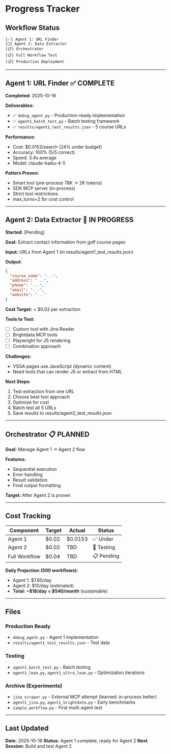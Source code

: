 # Progress Tracker

## Workflow Status

```
[✅] Agent 1: URL Finder
[🔄] Agent 2: Data Extractor
[📋] Orchestrator
[📋] Full Workflow Test
[📋] Production Deployment
```

---

## Agent 1: URL Finder ✅ COMPLETE

**Completed:** 2025-10-16

**Deliverables:**
- ✅ `debug_agent.py` - Production-ready implementation
- ✅ `agent1_batch_test.py` - Batch testing framework
- ✅ `results/agent1_test_results.json` - 5 course URLs

**Performance:**
- Cost: $0.0153/search (24% under budget)
- Accuracy: 100% (5/5 correct)
- Speed: 3.4s average
- Model: claude-haiku-4-5

**Pattern Proven:**
- Smart tool (pre-process 78K → 2K tokens)
- SDK MCP server (in-process)
- Strict tool restrictions
- max_turns=2 for cost control

---

## Agent 2: Data Extractor 🔄 IN PROGRESS

**Started:** [Pending]

**Goal:**
Extract contact information from golf course pages

**Input:**
URLs from Agent 1 (in results/agent1_test_results.json)

**Output:**
```json
{
  "course_name": "...",
  "address": "...",
  "phone": "...",
  "email": "...",
  "website": "..."
}
```

**Cost Target:** < $0.02 per extraction

**Tools to Test:**
- [ ] Custom tool with Jina Reader
- [ ] Brightdata MCP tools
- [ ] Playwright for JS rendering
- [ ] Combination approach

**Challenges:**
- VSGA pages use JavaScript (dynamic content)
- Need tools that can render JS or extract from HTML

**Next Steps:**
1. Test extraction from one URL
2. Choose best tool approach
3. Optimize for cost
4. Batch test all 5 URLs
5. Save results to results/agent2_test_results.json

---

## Orchestrator 📋 PLANNED

**Goal:** Manage Agent 1 → Agent 2 flow

**Features:**
- Sequential execution
- Error handling
- Result validation
- Final output formatting

**Target:** After Agent 2 is proven

---

## Cost Tracking

| Component | Target | Actual | Status |
|-----------|--------|--------|--------|
| Agent 1 | $0.02 | $0.0153 | ✅ Under |
| Agent 2 | $0.02 | TBD | 🔄 Testing |
| Full Workflow | $0.04 | TBD | 📋 Pending |

**Daily Projection (500 workflows):**
- Agent 1: $7.65/day
- Agent 2: $10/day (estimated)
- **Total: ~$18/day = $540/month** (sustainable)

---

## Files

### Production Ready
- `debug_agent.py` - Agent 1 implementation
- `results/agent1_test_results.json` - Test data

### Testing
- `agent1_batch_test.py` - Batch testing
- `agent1_lean.py`, `agent1_ultra_lean.py` - Optimization iterations

### Archive (Experiments)
- `jina_scraper.py` - External MCP attempt (learned: in-process better)
- `agent1_jina.py`, `agent1_brightdata.py` - Early benchmarks
- `simple_workflow.py` - First multi-agent test

---

## Last Updated

**Date:** 2025-10-16
**Status:** Agent 1 complete, ready for Agent 2
**Next Session:** Build and test Agent 2
